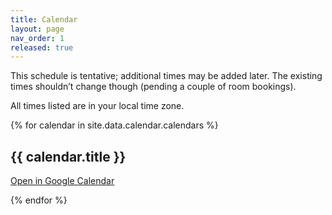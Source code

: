 ```yaml
---
title: Calendar
layout: page
nav_order: 1
released: true
---
```


<link href='{{ "/assets/fullcalendar/calendar.css" | relative_url }}' rel='stylesheet' />
<script src='{{ "/assets/fullcalendar/calendar.js" | relative_url }}'></script>

<p class="warning">
This schedule is tentative; additional times may be added later. The existing times shouldn’t change though (pending a couple of room bookings).
</p>

All times listed are in your local time zone.

{% for calendar in site.data.calendar.calendars %}
  <h2>{{ calendar.title }}</h2>

  <a href='{{ calendar.embed_link }}'>Open in Google Calendar</a>
  <div id='{{ calendar.element_id }}'></div>
{% endfor %}

<script>
/* On smaller screens, we display a day by day view. */
var isMobile = window.matchMedia("only screen and (max-width: 760px)").matches;

document.addEventListener('DOMContentLoaded', function() {
  {% for calendar in site.data.calendar.calendars %}
    var calendarEl = document.getElementById('{{ calendar.element_id }}');
    var calendar = new FullCalendar.Calendar(calendarEl, {
      plugins: [ 'googleCalendar', 'dayGrid', 'timeGrid' ],
      googleCalendarApiKey: '{{ calendar.google_api_key }}',
      events: {
        googleCalendarId: '{{ calendar.google_calendar_id }}',
      },
      eventClick: function (e) { e.preventDefault(); },
      eventRender: function (info) {
        // Stop from clicking Google Calendar
        info.el.removeAttribute('href');

        var titleEl = info.el.querySelector('.fc-title');
        var eventLocation = info.event.extendedProps.location;
        if (typeof eventLocation !== 'undefined') {
          /* Google Calendar will return the "Location" we put, but also a list
            of rooms we reserved (separated by commas).  This looks quite
            ugly--so if there are multiple locations we will only show the
            first one.  */
          eventLocation = eventLocation.split(', ')[0];
          titleEl.innerText += ' @ ' + eventLocation;
        }
        titleEl.innerText = titleEl.innerText.replace('{{ calendar.remove_prefix }}', '');

        var titleText = titleEl.innerText;
        {% for event_type in calendar.event_types %}
        if (titleText.includes('{{ event_type.needle }}')) {
          info.el.style.backgroundColor = '{{ event_type.color }}';
          info.el.style.borderColor = '{{ event_type.color }}';
          info.el.style.color = '{{ event_type.text_color }}';
        }
        {% endfor %}

        var detailedTitleText = titleText;
        var eventDescription = info.event.extendedProps.description;
        if (typeof eventDescription !== 'undefined') {
          detailedTitleText += '. ' + eventDescription;
        }

        var tooltip = new Tooltip(info.el, {
          title: detailedTitleText,
          placement: 'top',
          trigger: 'hover',
          container: 'body'
        });
      },
      eventTextColor: '#fff',
      allDaySlot: false,
      nowIndicator: true,
      header: {
          left: 'timeGridWeek,timeGridDay',
          center: '',
          right: 'prev,next'
      },
      views: {
          timeGridWeek: {
              duration: { weeks: 1 }
          },
      },
      hiddenDays: [0, 6],
      defaultView: isMobile ? 'timeGridDay' : 'timeGridWeek',
      height: 'auto',
      minTime: '{{ calendar.min_time }}',
      maxTime: '{{ calendar.max_time }}',
      timeZone: 'local'
    });
    calendar.render();
  {% endfor %}
});
</script>